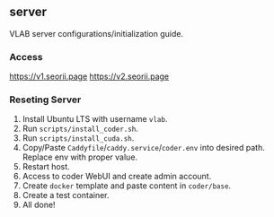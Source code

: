 ## server

VLAB server configurations/initialization guide.

### Access

https://v1.seorii.page
https://v2.seorii.page

### Reseting Server

1. Install Ubuntu LTS with username `vlab`.
2. Run `scripts/install_coder.sh`.
3. Run `scripts/install_cuda.sh`.
4. Copy/Paste `Caddyfile`/`caddy.service`/`coder.env` into desired path. Replace env with proper value.
5. Restart host.
6. Access to coder WebUI and create admin account.
7. Create `docker` template and paste content in `coder/base`.
8. Create a test container.
9. All done!
